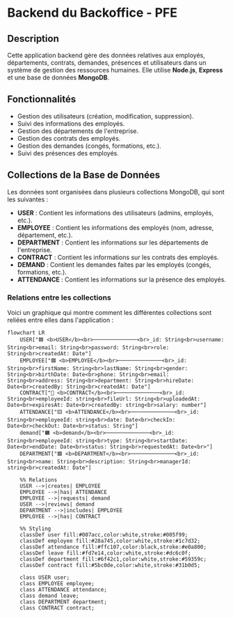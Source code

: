 # Backend du Backoffice - PFE

## Description
Cette application backend gère des données relatives aux employés, départements, contrats, demandes, présences et utilisateurs dans un système de gestion des ressources humaines. Elle utilise **Node.js**, **Express** et une base de données **MongoDB**.

## Fonctionnalités
- Gestion des utilisateurs (création, modification, suppression).
- Suivi des informations des employés.
- Gestion des départements de l'entreprise.
- Gestion des contrats des employés.
- Gestion des demandes (congés, formations, etc.).
- Suivi des présences des employés.

## Collections de la Base de Données
Les données sont organisées dans plusieurs collections MongoDB, qui sont les suivantes :

- **USER** : Contient les informations des utilisateurs (admins, employés, etc.).
- **EMPLOYEE** : Contient les informations des employés (nom, adresse, département, etc.).
- **DEPARTMENT** : Contient les informations sur les départements de l'entreprise.
- **CONTRACT** : Contient les informations sur les contrats des employés.
- **DEMAND** : Contient les demandes faites par les employés (congés, formations, etc.).
- **ATTENDANCE** : Contient les informations sur la présence des employés.
  
### Relations entre les collections

Voici un graphique qui montre comment les différentes collections sont reliées entre elles dans l'application :

```mermaid
flowchart LR
    USER["🟦 <b>USER</b><br>──────────────<br>_id: String<br>username: String<br>email: String<br>password: String<br>role: String<br>createdAt: Date"]
    EMPLOYEE["🟩 <b>EMPLOYEE</b><br>──────────────<br>_id: String<br>firstName: String<br>lastName: String<br>gender: String<br>birthDate: Date<br>phone: String<br>email: String<br>address: String<br>department: String<br>hireDate: Date<br>createdBy: String<br>createdAt: Date"]
    CONTRACT["📄 <b>CONTRACT</b><br>──────────────<br>_id: String<br>employeeId: string<br>fileUrl: String<br>uploadedAt: Date<br>expiresAt: Date<br>createdBy: string<br>salary: number"]
    ATTENDANCE["🟨 <b>ATTENDANCE</b><br>──────────────<br>_id: String<br>employeeId: string<br>date: Date<br>checkIn: Date<br>checkOut: Date<br>status: String"]
    demand["🟧 <b>demand</b><br>──────────────<br>_id: String<br>employeeId: string<br>type: String<br>startDate: Date<br>endDate: Date<br>status: String<br>requestedAt: Date<br>"]
    DEPARTMENT["🟪 <b>DEPARTMENT</b><br>──────────────<br>_id: String<br>name: String<br>description: String<br>managerId: string<br>createdAt: Date"]
    
    %% Relations
    USER -->|creates| EMPLOYEE
    EMPLOYEE -->|has| ATTENDANCE
    EMPLOYEE -->|requests| demand
    USER -->|reviews| demand
    DEPARTMENT -->|includes| EMPLOYEE
    EMPLOYEE -->|has| CONTRACT

    %% Styling
    classDef user fill:#007acc,color:white,stroke:#005f99;
    classDef employee fill:#28a745,color:white,stroke:#1c7d32;
    classDef attendance fill:#ffc107,color:black,stroke:#e0a800;
    classDef leave fill:#fd7e14,color:white,stroke:#dc6c0f;
    classDef department fill:#6f42c1,color:white,stroke:#59359c;
    classDef contract fill:#5bc0de,color:white,stroke:#31b0d5;

    class USER user;
    class EMPLOYEE employee;
    class ATTENDANCE attendance;
    class demand leave;
    class DEPARTMENT department;
    class CONTRACT contract;
